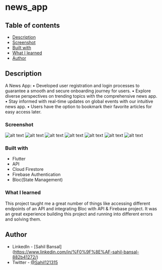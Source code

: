 # news_app

## Table of contents

  - [Description](#description)
  - [Screenshot](#screenshot)
  - [Built with](#built-with)
  - [What I learned](#what-i-learned)
  - [Author](#author)

## Description

A News App:
• Developed user registration and login processes to guarantee a smooth and secure onboarding journey for users.
• Explore diverse perspectives on trending topics with the comprehensive news app.
• Stay informed with real-time updates on global events with our intuitive news app.
• Users have the option to bookmark their favorite articles for easy access later.


### Screenshot 
![alt text](assets/app_images/SS1.jpg) 
![alt text](assets/app_images/SS2.jpg) 
![alt text](assets/app_images/SS3.jpg) 
![alt text](assets/app_images/SS4.jpg) 
![alt text](assets/app_images/SS5.jpg) 
![alt text](assets/app_images/SS6.jpg) 
![alt text](assets/app_images/SS7.jpg)

### Built with

- Flutter
- API
- Cloud Firestore
- Firebase Authentication
- Bloc(State Management)

### What I learned
This project taught me a great number of things like accessing different endpoints of an API and integrating Bloc with API & Firebase project. It was an great experience building this project and running into different errors and solving them. 

## Author
- LinkedIn - [Sahil Bansal] (https://www.linkedin.com/in/%F0%9F%8E%AF-sahil-bansal-882b41272/)
- Twitter - [@Sahil121315](https://x.com/Sahil121315?t=91yHYBDE2vjBnehGdAjZ0Q&s=09)
